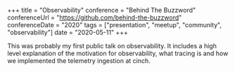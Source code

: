 +++
title =  "Observability"
conference = "Behind The Buzzword"
conferenceUrl = "https://github.com/behind-the-buzzword"
conferenceDate = "2020"
tags = ["presentation", "meetup", "community", "observability"]
date = "2020-05-11"
+++

This was probably my first public talk on observability. It includes a high level explanation of the motivation for observability, what tracing is and how we implemented the telemetry ingestion at cinch. 

